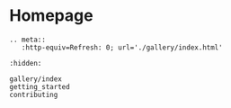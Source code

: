 # Homepage

```{eval-rst}
.. meta::
   :http-equiv=Refresh: 0; url='./gallery/index.html'
```

```{toctree}
:hidden:

gallery/index
getting_started
contributing
```

